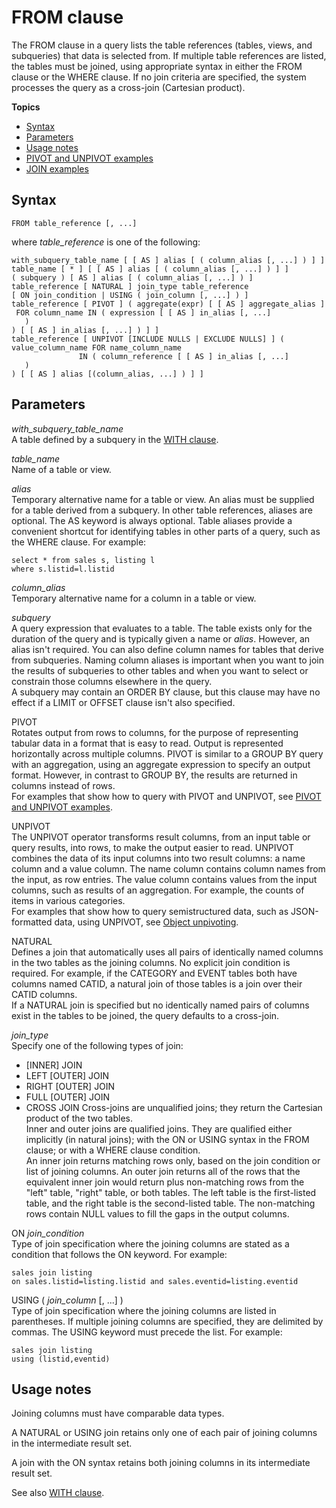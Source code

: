 # FROM clause<a name="r_FROM_clause30"></a>

The FROM clause in a query lists the table references \(tables, views, and subqueries\) that data is selected from\. If multiple table references are listed, the tables must be joined, using appropriate syntax in either the FROM clause or the WHERE clause\. If no join criteria are specified, the system processes the query as a cross\-join \(Cartesian product\)\. 

**Topics**
+ [Syntax](#r_FROM_clause30-synopsis)
+ [Parameters](#r_FROM_clause30-parameters)
+ [Usage notes](#r_FROM_clause_usage_notes)
+ [PIVOT and UNPIVOT examples](r_FROM_clause-pivot-unpivot-examples.md)
+ [JOIN examples](r_Join_examples.md)

## Syntax<a name="r_FROM_clause30-synopsis"></a>

```
FROM table_reference [, ...]
```

where *table\_reference* is one of the following: 

```
with_subquery_table_name [ [ AS ] alias [ ( column_alias [, ...] ) ] ]
table_name [ * ] [ [ AS ] alias [ ( column_alias [, ...] ) ] ]
( subquery ) [ AS ] alias [ ( column_alias [, ...] ) ]
table_reference [ NATURAL ] join_type table_reference
[ ON join_condition | USING ( join_column [, ...] ) ]
table_reference [ PIVOT ] ( aggregate(expr) [ [ AS ] aggregate_alias ]
 FOR column_name IN ( expression [ [ AS ] in_alias [, ...] 
   ) 
) [ [ AS ] in_alias [, ...] ) ] ]
table_reference [ UNPIVOT [INCLUDE NULLS | EXCLUDE NULLS] ] ( value_column_name FOR name_column_name 
               IN ( column_reference [ [ AS ] in_alias [, ...] 
   ) 
) [ [ AS ] alias [(column_alias, ...] ) ] ]
```

## Parameters<a name="r_FROM_clause30-parameters"></a>

 *with\_subquery\_table\_name*   
A table defined by a subquery in the [WITH clause](r_WITH_clause.md)\. 

 *table\_name*   
Name of a table or view\. 

 *alias*   
Temporary alternative name for a table or view\. An alias must be supplied for a table derived from a subquery\. In other table references, aliases are optional\. The AS keyword is always optional\. Table aliases provide a convenient shortcut for identifying tables in other parts of a query, such as the WHERE clause\. For example:   

```
select * from sales s, listing l
where s.listid=l.listid
```

 *column\_alias*   
Temporary alternative name for a column in a table or view\. 

 *subquery*   
A query expression that evaluates to a table\. The table exists only for the duration of the query and is typically given a name or *alias*\. However, an alias isn't required\. You can also define column names for tables that derive from subqueries\. Naming column aliases is important when you want to join the results of subqueries to other tables and when you want to select or constrain those columns elsewhere in the query\.   
A subquery may contain an ORDER BY clause, but this clause may have no effect if a LIMIT or OFFSET clause isn't also specified\. 

PIVOT  
Rotates output from rows to columns, for the purpose of representing tabular data in a format that is easy to read\. Output is represented horizontally across multiple columns\. PIVOT is similar to a GROUP BY query with an aggregation, using an aggregate expression to specify an output format\. However, in contrast to GROUP BY, the results are returned in columns instead of rows\.  
For examples that show how to query with PIVOT and UNPIVOT, see [PIVOT and UNPIVOT examples](r_FROM_clause-pivot-unpivot-examples.md)\.

UNPIVOT  
The UNPIVOT operator transforms result columns, from an input table or query results, into rows, to make the output easier to read\. UNPIVOT combines the data of its input columns into two result columns: a name column and a value column\. The name column contains column names from the input, as row entries\. The value column contains values from the input columns, such as results of an aggregation\. For example, the counts of items in various categories\.  
For examples that show how to query semistructured data, such as JSON\-formatted data, using UNPIVOT, see [Object unpivoting](query-super.md#unpivoting)\.

NATURAL   
Defines a join that automatically uses all pairs of identically named columns in the two tables as the joining columns\. No explicit join condition is required\. For example, if the CATEGORY and EVENT tables both have columns named CATID, a natural join of those tables is a join over their CATID columns\.   
If a NATURAL join is specified but no identically named pairs of columns exist in the tables to be joined, the query defaults to a cross\-join\. 

 *join\_type*   
Specify one of the following types of join:   
+ \[INNER\] JOIN 
+ LEFT \[OUTER\] JOIN 
+ RIGHT \[OUTER\] JOIN 
+ FULL \[OUTER\] JOIN 
+ CROSS JOIN 
Cross\-joins are unqualified joins; they return the Cartesian product of the two tables\.   
Inner and outer joins are qualified joins\. They are qualified either implicitly \(in natural joins\); with the ON or USING syntax in the FROM clause; or with a WHERE clause condition\.   
An inner join returns matching rows only, based on the join condition or list of joining columns\. An outer join returns all of the rows that the equivalent inner join would return plus non\-matching rows from the "left" table, "right" table, or both tables\. The left table is the first\-listed table, and the right table is the second\-listed table\. The non\-matching rows contain NULL values to fill the gaps in the output columns\. 

ON *join\_condition*   
Type of join specification where the joining columns are stated as a condition that follows the ON keyword\. For example:   

```
sales join listing
on sales.listid=listing.listid and sales.eventid=listing.eventid
```

USING \( *join\_column* \[, \.\.\.\] \)   
Type of join specification where the joining columns are listed in parentheses\. If multiple joining columns are specified, they are delimited by commas\. The USING keyword must precede the list\. For example:   

```
sales join listing
using (listid,eventid)
```

## Usage notes<a name="r_FROM_clause_usage_notes"></a>

Joining columns must have comparable data types\. 

A NATURAL or USING join retains only one of each pair of joining columns in the intermediate result set\. 

A join with the ON syntax retains both joining columns in its intermediate result set\. 

See also [WITH clause](r_WITH_clause.md)\. 